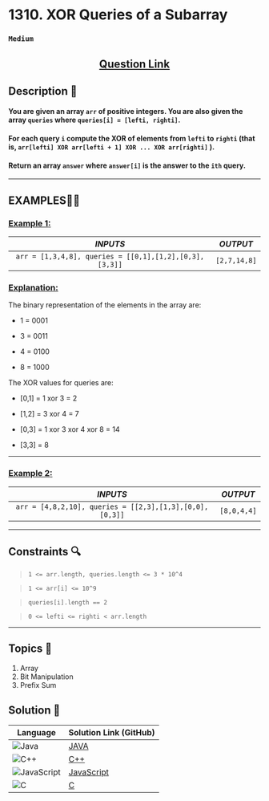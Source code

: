 # 1310. XOR Queries of a Subarray

### `Medium`


<h2 align="center">
<a href="https://leetcode.com/problems/xor-queries-of-a-subarray/description/?envType=daily-question&envId=2024-09-13"><strong>Question Link</strong></a>
</h2>


## Description 📑

#### You are given an array `arr` of positive integers. You are also given the array `queries` where `queries[i] = [lefti, righti]`.

#### For each query `i` compute the XOR of elements from `lefti` to `righti` (that is, `arr[lefti] XOR arr[lefti + 1] XOR ... XOR arr[righti]` ).

#### Return an array `answer` where `answer[i]` is the answer to the `ith` query.

---

## **EXAMPLES**💫✨ </br>

<h3>

<ins>**Example 1**:</ins> </br>


| _INPUTS_ | _OUTPUT_ |
| :-----------: | :-----------: |
| `arr = [1,3,4,8], queries = [[0,1],[1,2],[0,3],[3,3]]` | `[2,7,14,8]` |

</h3>

<h3>
<ins>Explanation:</ins>
</h3>

The binary representation of the elements in the array are:

- 1 = 0001 

- 3 = 0011 

- 4 = 0100 

- 8 = 1000 

The XOR values for queries are:

- [0,1] = 1 xor 3 = 2 

- [1,2] = 3 xor 4 = 7 

- [0,3] = 1 xor 3 xor 4 xor 8 = 14 

- [3,3] = 8

____
<h3>

<ins>**Example 2**:</ins> </br>

| _INPUTS_ | _OUTPUT_ |
| :-----------: | :-----------: |
| `arr = [4,8,2,10], queries = [[2,3],[1,3],[0,0],[0,3]]` | `[8,0,4,4]` |

</h3>


___

## Constraints 🔍

> `1 <= arr.length, queries.length <= 3 * 10^4`</br>

> `1 <= arr[i] <= 10^9` <br>

> `queries[i].length == 2` <br>

> `0 <= lefti <= righti < arr.length`


___

## Topics 📝

1. Array
2. Bit Manipulation
3. Prefix Sum


## Solution 📃

|  Language   |  Solution Link (GitHub) |
| ------------- | ------------- |
|  ![Java](https://img.shields.io/badge/java-%23ED8B00.svg?style=flat&logo=openjdk&logoColor=white)  | [JAVA]() |
|  ![C++](https://img.shields.io/badge/c++-%2300599C.svg?style=plastic&logo=c%2B%2B&logoColor=white)  | [C++]()  |
|  ![JavaScript](https://img.shields.io/badge/javascript-%23323330.svg?style=flat&logo=javascript&logoColor=%23F7DF1E)  | [JavaScript]() |
|![C](https://img.shields.io/badge/c-%2300599C.svg?style=plastic&logo=c&logoColor=white)| [C]() |
